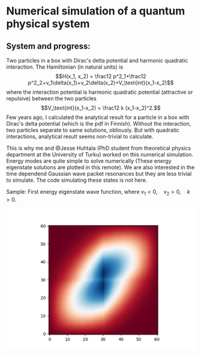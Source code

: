 # Numerical simulation of a quantum physical system

## System and progress:

Two particles in a box with Dirac's delta potential and harmonic quadratic interaction. The Hamiltonian (in natural units) is
$$H(x_1, x_2) = \frac12 p^2_1+\frac12 p^2_2+v_1\delta(x_1)+v_2\delta(x_2)+V_\text{int}(x_1-x_2)$$
where the interaction potential is harmonic quadratic potential (attractive or repulsive) between the two particles
$$V_\text{int}(x_1-x_2) = \frac12 k (x_1-x_2)^2.$$
Few years ago, I calculated the analytical result for a particle in a box with Dirac's delta potential (which is the pdf in Finnish). Without the interaction, two particles separate to same solutions, obliously. But with quadratic interactions, analytical result seems non-trivial to calculate.

This is why me and @Jesse Huhtala (PhD student from theoretical physics department at the University of Turku) worked on this numerical simulation. Energy modes are quite simple to solve numerically (These energy eigenstate solutions are plotted in this remote). We are also interested in the time dependend Gaussian wave packet resonances but they are less trivial to simulate. The code simulating these states is not here.

Sample:
First energy eigenstate wave function, where
$v_1<0, \quad v_2>0, \quad k>0$.

![alt text](https://github.com/sansalv/delta-potential-with-interaction/blob/main/plots/test_with_delta_and_interaction/plot1.png?raw=true)
